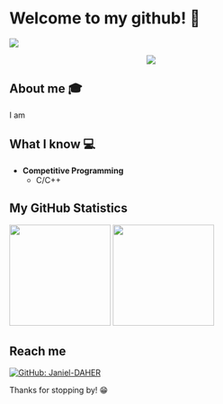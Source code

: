 # Welcome to my github! 👋

<div>
     <img src="https://images.pexels.com/photos/4709286/pexels-photo-4709286.jpeg?auto=compress&cs=tinysrgb&dpr=2&h=650&w=940">
</div>
<!-- visitor counter -->

<p align="center"> 
     <img src="https://profile-counter.glitch.me/Janiel-DAHER/count.svg" />
</p>

## About me :mortar_board:
I am 


## What I know :computer:
- **Competitive Programming**
	- C/C++

	 

## My GitHub Statistics
<p>
<!-- GitHub Stats -->
<img height="180em" src="https://github-readme-stats.vercel.app/api?username=Janiel-DAHER&count_private=true&theme=default&show_icons=true"/>

<img height="180em" src="https://github-readme-stats.vercel.app/api/top-langs/?username=Janiel-DAHER&exclude_repo=KNN-Image-Classification&show_icons=true&hide_border=true&layout=compact&langs_count=8"/>
</p>



## Reach me 
[![GitHub: Janiel-DAHER](https://img.shields.io/github/followers/Janiel-DAHER?label=Janiel-DAHER&style=social)](https://github.com/Janiel-DAHER)


Thanks for stopping by! 😁

